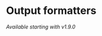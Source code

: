 <!--
GENERATED FILE - DO NOT EDIT
This file was generated by [MarkdownSnippets](https://github.com/SimonCropp/MarkdownSnippets).
Source File: /docs/output-formatters-serialization.source.md
To change this file edit the source file and then run MarkdownSnippets.
-->

# Output formatters

_Available starting with v1.9.0_

